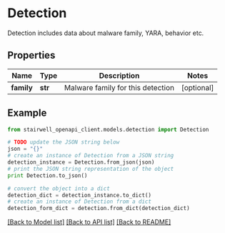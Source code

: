 # Detection

Detection includes data about malware family, YARA, behavior etc.

## Properties
Name | Type | Description | Notes
------------ | ------------- | ------------- | -------------
**family** | **str** | Malware family for this detection | [optional] 

## Example

```python
from stairwell_openapi_client.models.detection import Detection

# TODO update the JSON string below
json = "{}"
# create an instance of Detection from a JSON string
detection_instance = Detection.from_json(json)
# print the JSON string representation of the object
print Detection.to_json()

# convert the object into a dict
detection_dict = detection_instance.to_dict()
# create an instance of Detection from a dict
detection_form_dict = detection.from_dict(detection_dict)
```
[[Back to Model list]](../README.md#documentation-for-models) [[Back to API list]](../README.md#documentation-for-api-endpoints) [[Back to README]](../README.md)


